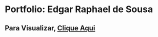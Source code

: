 <h1>Portfolio: Edgar Raphael de Sousa</h1>

<h2>Para Visualizar, <strong><a href="https://edgarsousa21.github.io/10_portfolio-edgar-raphael-sousa/" target="_blank">Clique Aqui</a style="color:purple"></strong></h2>

